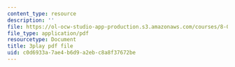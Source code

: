 ```yaml
---
content_type: resource
description: ''
file: https://ol-ocw-studio-app-production.s3.amazonaws.com/courses/8-04-quantum-physics-i-spring-2016/c0d6933a7ae4b6d9a2ebc8a8f37672be_avQ2XUzbsgk.pdf
file_type: application/pdf
resourcetype: Document
title: 3play pdf file
uid: c0d6933a-7ae4-b6d9-a2eb-c8a8f37672be
---
```

